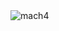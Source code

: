 <div style="display: inline_block">
            <img align="center" alt="mach4" heigt="30" with="40" src="https://cdn.jsdelivr.net/gh/devicons/devicon/icons//-.svg" />
            </div>
